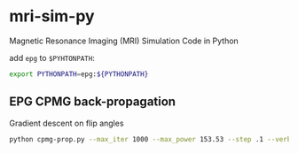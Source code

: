 # mri-sim-py
Magnetic Resonance Imaging (MRI) Simulation Code in Python

add `epg` to `$PYHTONPATH`:
```bash
export PYTHONPATH=epg:${PYTHONPATH}
```

## EPG CPMG back-propagation
Gradient descent on flip angles 
```bash
python cpmg-prop.py --max_iter 1000 --max_power 153.53 --step .1 --verbose --esp 4.8 --etl 35 --T1 1000 --T2 100 --TR 1000 --output_state test3.pickle --output_angles angles3.txt --input_angles /home/jtamir/t2shuffling-data/2018-05-18_t2sh_varFR_manual_flip/18May18_Ex6842_Ser8/flipangles.txt
```
